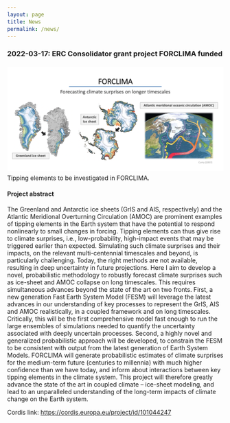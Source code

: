 ```yaml
---
layout: page
title: News
permalink: /news/
---
```


### 2022-03-17: ERC Consolidator grant project FORCLIMA funded

<img src="/files/news/2022-03-17-forclima/forclima-graphic-1.png" alt="FORCLIMA outline" width="1100px" style="float: center;margin-right: 10px;margin-top: 5px;margin-bottom: 5px">
<div class="figcaption">
    Tipping elements to be investigated in FORCLIMA.
</div>

#### Project abstract

The Greenland and Antarctic ice sheets (GrIS and AIS, respectively) and the Atlantic Meridional Overturning Circulation (AMOC) are prominent examples of tipping elements in the Earth system that have the potential to respond nonlinearly to small changes in forcing. Tipping elements can thus give rise to climate surprises, i.e., low-probability, high-impact events that may be triggered earlier than expected. Simulating such climate surprises and their impacts, on the relevant multi-centennial timescales and beyond, is particularly challenging. Today, the right methods are not available, resulting in deep uncertainty in future projections. Here I aim to develop a novel, probabilistic methodology to robustly forecast climate surprises such as ice-sheet and AMOC collapse on long timescales. This requires simultaneous advances beyond the state of the art on two fronts. First, a new generation Fast Earth System Model (FESM) will leverage the latest advances in our understanding of key processes to represent the GrIS, AIS and AMOC realistically, in a coupled framework and on long timescales. Critically, this will be the first comprehensive model fast enough to run the large ensembles of simulations needed to quantify the uncertainty associated with deeply uncertain processes. Second, a highly novel and generalized probabilistic approach will be developed, to constrain the FESM to be consistent with output from the latest generation of Earth System Models. FORCLIMA will generate probabilistic estimates of climate surprises for the medium-term future (centuries to millennia) with much higher confidence than we have today, and inform about interactions between key tipping elements in the climate system. This project will therefore greatly advance the state of the art in coupled climate – ice-sheet modeling, and lead to an unparalleled understanding of the long-term impacts of climate change on the Earth system.


Cordis link:
<https://cordis.europa.eu/project/id/101044247>